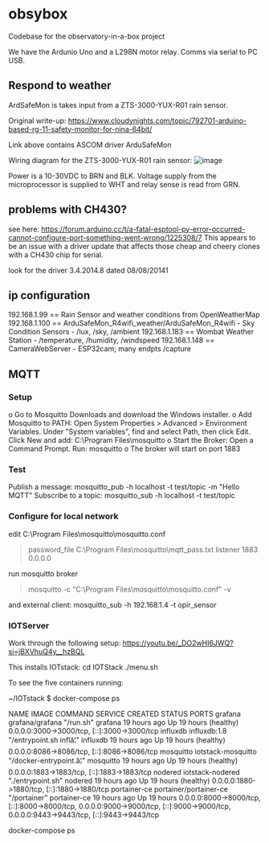 # obsybox
Codebase for the observatory-in-a-box project

We have the Ardunio Uno and a L298N motor relay. Comms via serial to PC USB.

## Respond to weather
ArdSafeMon is takes input from a ZTS-3000-YUX-R01 rain sensor.

Original write-up: https://www.cloudynights.com/topic/792701-arduino-based-rg-11-safety-monitor-for-nina-64bit/

Link above contains ASCOM driver ArduSafeMon

Wiring diagram for the ZTS-3000-YUX-R01 rain sensor:
![image](https://github.com/user-attachments/assets/9bf2799b-9501-4f02-9be2-b0056b361316)

Power is a 10-30VDC to BRN and BLK. Voltage supply from the microprocessor is supplied to WHT and relay sense is read from GRN.

## problems with CH430?
see here: https://forum.arduino.cc/t/a-fatal-esptool-py-error-occurred-cannot-configure-port-something-went-wrong/1225308/7
This appears to be an issue with a driver update that affects those cheap and cheery clones with a CH430 chip for serial.

look for the driver 3.4.2014.8 dated 08/08/20141

## ip configuration
192.168.1.99  == Rain Sensor and weather conditions from OpenWeatherMap
192.168.1.100 == ArduSafeMon_R4wifi_weather/ArduSafeMon_R4wifi - Sky Condition Sensors - /lux, /sky, /ambient
192.168.1.183 == Wombat Weather Station - /temperature, /humidity, /windspeed
192.168.1.148 == CameraWebServer - ESP32cam; many endpts /capture

## MQTT
### Setup
o Go to Mosquitto Downloads and download the Windows installer.
o Add Mosquitto to PATH:
    Open System Properties > Advanced > Environment Variables.
    Under "System variables", find and select Path, then click Edit.
    Click New and add: C:\Program Files\mosquitto
o Start the Broker:
    Open a Command Prompt.
    Run: mosquitto
o The broker will start on port 1883

### Test 
Publish a message: mosquitto_pub -h localhost -t test/topic -m "Hello MQTT"
Subscribe to a topic: mosquitto_sub -h localhost -t test/topic

### Configure for local network
edit C:\Program Files\mosquitto\mosquitto.conf
> password_file C:\Program Files\mosquitto\mqtt_pass.txt
> listener 1883 0.0.0.0

run mosquitto broker
>mosquitto -c "C:\Program Files\mosquitto\mosquitto.conf" -v 

and external client:
 mosquitto_sub -h 192.168.1.4 -t opir_sensor

### IOTServer
Work through the following setup:
https://youtu.be/_DO2wHI6JWQ?si=jBXVhuQ4y__hzBQL

This installs IOTstack:
cd IOTStack
./menu.sh

To see the five containers running:

~/IOTstack $ docker-compose ps

NAME           IMAGE                    COMMAND                  SERVICE        CREATED        STATUS                  PORTS
grafana        grafana/grafana          "/run.sh"                grafana        19 hours ago   Up 19 hours (healthy)   0.0.0.0:3000->3000/tcp, [::]:3000->3000/tcp
influxdb       influxdb:1.8             "/entrypoint.sh inflâ¦"   influxdb       19 hours ago   Up 19 hours (healthy)   0.0.0.0:8086->8086/tcp, [::]:8086->8086/tcp
mosquitto      iotstack-mosquitto       "/docker-entrypoint.â¦"   mosquitto      19 hours ago   Up 19 hours (healthy)   0.0.0.0:1883->1883/tcp, [::]:1883->1883/tcp
nodered        iotstack-nodered         "./entrypoint.sh"        nodered        19 hours ago   Up 19 hours (healthy)   0.0.0.0:1880->1880/tcp, [::]:1880->1880/tcp
portainer-ce   portainer/portainer-ce   "/portainer"             portainer-ce   19 hours ago   Up 19 hours             0.0.0.0:8000->8000/tcp, [::]:8000->8000/tcp, 0.0.0.0:9000->9000/tcp, [::]:9000->9000/tcp, 0.0.0.0:9443->9443/tcp, [::]:9443->9443/tcp


docker-compose ps 
